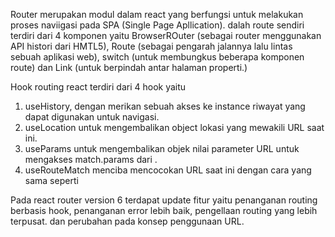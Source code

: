 Router merupakan modul dalam react yang berfungsi untuk melakukan proses naviigasi pada SPA (Single Page Apllication). dalah route sendiri terdiri dari 4 komponen yaitu BrowserROuter (sebagai router menggunakan API histori dari HMTL5), Route (sebagai pengarah jalannya lalu lintas sebuah aplikasi web), switch (untuk membungkus beberapa komponen route) dan Link (untuk berpindah antar halaman properti.)

Hook routing react terdiri dari 4 hook yaitu
1. useHistory, dengan merikan sebuah akses ke instance riwayat yang dapat digunakan untuk navigasi.
2. useLocation untuk mengembalikan object lokasi yang mewakili URL saat ini.
3. useParams untuk mengembalikan objek nilai parameter URL untuk mengakses match.params dari <Route>.
4. useRouteMatch menciba mencocokan URL saat ini dengan cara yang sama seperti <Route>

Pada react router version 6 terdapat update fitur yaitu penanganan routing berbasis hook, penanganan error lebih baik, pengellaan routing yang lebih terpusat. dan perubahan pada konsep penggunaan URL.